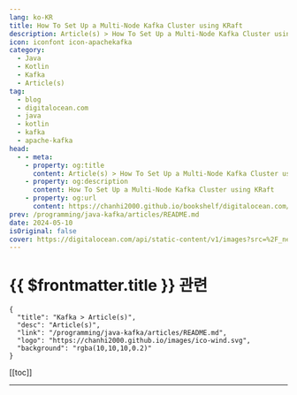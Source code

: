 ```yaml
---
lang: ko-KR
title: How To Set Up a Multi-Node Kafka Cluster using KRaft
description: Article(s) > How To Set Up a Multi-Node Kafka Cluster using KRaft
icon: iconfont icon-apachekafka
category: 
  - Java
  - Kotlin
  - Kafka
  - Article(s)
tag:
  - blog
  - digitalocean.com
  - java
  - kotlin
  - kafka
  - apache-kafka
head:
  - - meta:
    - property: og:title
      content: Article(s) > How To Set Up a Multi-Node Kafka Cluster using KRaft
    - property: og:description
      content: How To Set Up a Multi-Node Kafka Cluster using KRaft
    - property: og:url
      content: https://chanhi2000.github.io/bookshelf/digitalocean.com/how-to-set-up-a-multi-node-kafka-cluster-using-kraft.html
prev: /programming/java-kafka/articles/README.md
date: 2024-05-10
isOriginal: false
cover: https://digitalocean.com/api/static-content/v1/images?src=%2F_next%2Fstatic%2Fmedia%2Fintro-to-cloud.d49bc5f7.jpeg&width=828
---
```


# {{ $frontmatter.title }} 관련

```component VPCard
{
  "title": "Kafka > Article(s)",
  "desc": "Article(s)",
  "link": "/programming/java-kafka/articles/README.md",
  "logo": "https://chanhi2000.github.io/images/ico-wind.svg",
  "background": "rgba(10,10,10,0.2)"
}
```

[[toc]]

---

<SiteInfo
  name="How To Set Up a Multi-Node Kafka Cluster using KRaft | DigitalOcean"
  desc="Learn to create a Kafka cluster with KRaft for scalable, fault-tolerant real-time data processing in this step-by-step tutorial…"
  url="https://digitalocean.com/community/tutorials/how-to-set-up-a-multi-node-kafka-cluster-using-kraft"
  logo="https://digitalocean.com/_next/static/media/favicon.594d6067.ico"
  preview="https://digitalocean.com/api/static-content/v1/images?src=%2F_next%2Fstatic%2Fmedia%2Fintro-to-cloud.d49bc5f7.jpeg&width=828"/>

<!-- TODO: 작성 -->
